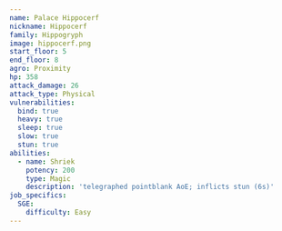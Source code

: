 ```yaml
---
name: Palace Hippocerf
nickname: Hippocerf
family: Hippogryph
image: hippocerf.png
start_floor: 5
end_floor: 8
agro: Proximity
hp: 358
attack_damage: 26
attack_type: Physical
vulnerabilities:
  bind: true
  heavy: true
  sleep: true
  slow: true
  stun: true
abilities:
  - name: Shriek
    potency: 200
    type: Magic
    description: 'telegraphed pointblank AoE; inflicts stun (6s)'
job_specifics:
  SGE:
    difficulty: Easy
---
```

